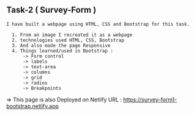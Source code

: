  Task-2 (  Survey-Form )
 ------------------------

    I have built a webpage using HTML, CSS and Bootstrap for this task.

      1. From an image I recreated it as a webpage
      2. technologies used HTML, CSS, Bootstrap
      3. And also made the page Responsive
      4. Things learned/used in Bootstrap :
          -> Form control
          -> labels
          -> text-area
          -> columns
          -> grid
          -> radios
          -> Breakpoints

   => This page is also Deployed on Netlify
   URL : https://survey-form1-bootstrap.netlify.app
      


          
